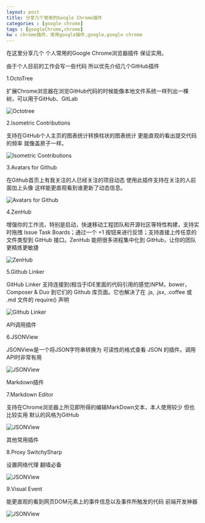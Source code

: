 ```yaml
---
layout: post
title: 分享几个常用的Google Chrome插件
categories : [google chrome]
tags : [googleChrome,chrome]
kw : chrome插件，常用google插件,google,google chrome
---
```


在这里分享几个 个人常用的Google Chrome浏览器插件 保证实用。

由于个人目前的工作会写一些代码 所以优先介绍几个GitHub插件

1.OctoTree
  
 扩展Chrome浏览器在浏览GitHub代码的时候能像本地文件系统一样列出一棵树，可以用于GitHub、GitLab

 ![Octotree]({{site.staticUrl1}}/images/2016/01/2016-01-25-share-chrome-plugin-01.png)

2.Isometric Contributions
  
 支持在GitHub个人主页的图表统计转换柱状的图表统计 更能直观的看出提交代码的频率 就像盖房子一样。

 ![Isometric Contributions]({{site.staticUrl1}}/images/2016/01/2016-01-25-share-chrome-plugin-02.png)

3.Avatars for Github
  
  在Github首页上有我关注的人已经关注的项目动态 使用此插件支持在关注的人前面加上头像 这样能更直观看到谁更新了动态信息。

 ![Avatars for Github]({{site.staticUrl1}}/images/2016/01/2016-01-25-share-chrome-plugin-03.png)

4.ZenHub
 
 增强你的工作流，特别是启动，快速移动工程团队和开源社区等特性构建，支持实时拖拽 Issue Task Boards；通过一个 +1 按钮来进行反馈；支持直接上传任意的文件类型到 GitHub 接口。ZenHub 能把很多进程集中化到 GitHub，让你的团队更精炼更敏捷

 ![ZenHub]({{site.staticUrl1}}/images/2016/01/2016-01-25-share-chrome-plugin-04.png)

5.Github Linker

 GitHub Linker 支持连接到(相当于IDE里面的代码引用的感觉)NPM，bower，Composer & Duo 到它们的 Github 库页面。它也解决了在 .js, .jsx, .coffee 或 .md 文件的 require() 声明	 

 ![Github Linker]({{site.staticUrl1}}/images/2016/01/2016-01-25-share-chrome-plugin-05.png)

API调用插件

6.JSONView
  
   JSONView是一个将JSON字符串转换为 可读性的格式查看 JSON 的插件。调用API时非常有用	 

 ![JSONView]({{site.staticUrl1}}/images/2016/01/2016-01-25-share-chrome-plugin-06.png)

Markdown插件

7.Markdown Editor
 
  支持在Chrome浏览器上所见即所得的编辑MarkDown文本，本人使用较少 但也比较实用 默认的风格为GitHub 

 ![JSONView]({{site.staticUrl1}}/images/2016/01/2016-01-25-share-chrome-plugin-07.png)

其他常用插件

8.Proxy SwitchySharp

  设置网络代理 翻墙必备

 ![JSONView]({{site.staticUrl1}}/images/2016/01/2016-01-25-share-chrome-plugin-08.png)

9.Visual Event

 能更直观的看到网页DOM元素上的事件信息以及事件所触发的代码 前端开发神器

 ![JSONView]({{site.staticUrl1}}/images/2016/01/2016-01-25-share-chrome-plugin-09.png)
